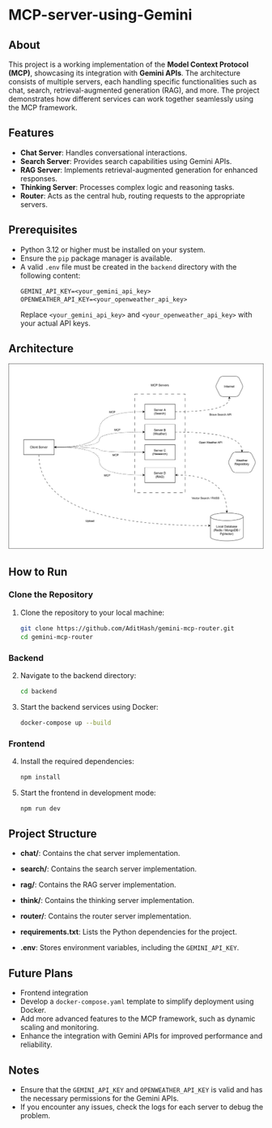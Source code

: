 # MCP-server-using-Gemini

## About
This project is a working implementation of the **Model Context Protocol (MCP)**, showcasing its integration with **Gemini APIs**. The architecture consists of multiple servers, each handling specific functionalities such as chat, search, retrieval-augmented generation (RAG), and more. The project demonstrates how different services can work together seamlessly using the MCP framework.

## Features
- **Chat Server**: Handles conversational interactions.
- **Search Server**: Provides search capabilities using Gemini APIs.
- **RAG Server**: Implements retrieval-augmented generation for enhanced responses.
- **Thinking Server**: Processes complex logic and reasoning tasks.
- **Router**: Acts as the central hub, routing requests to the appropriate servers.

## Prerequisites
- Python 3.12 or higher must be installed on your system.
- Ensure the `pip` package manager is available.
- A valid `.env` file must be created in the `backend` directory with the following content:
  ```properties
  GEMINI_API_KEY=<your_gemini_api_key>
  OPENWEATHER_API_KEY=<your_openweather_api_key>
  ```
  Replace `<your_gemini_api_key>` and `<your_openweather_api_key>` with your actual API keys.



## Architecture
![MCP Architecture](mcp.drawio.svg)

## How to Run

### Clone the Repository
1. Clone the repository to your local machine:
   ```bash
   git clone https://github.com/AditHash/gemini-mcp-router.git
   cd gemini-mcp-router
   ```

### Backend
2. Navigate to the backend directory:
   ```bash
   cd backend
   ```

3. Start the backend services using Docker:
   ```bash
   docker-compose up --build
   ```

### Frontend
4. Install the required dependencies:
   ```bash
   npm install
   ```

5. Start the frontend in development mode:
   ```bash
   npm run dev
   ```

## Project Structure
- **chat/**: Contains the chat server implementation.
- **search/**: Contains the search server implementation.
- **rag/**: Contains the RAG server implementation.
- **think/**: Contains the thinking server implementation.
- **router/**: Contains the router server implementation.

- **requirements.txt**: Lists the Python dependencies for the project.
- **.env**: Stores environment variables, including the `GEMINI_API_KEY`.

## Future Plans
- Frontend integration
- Develop a `docker-compose.yaml` template to simplify deployment using Docker.
- Add more advanced features to the MCP framework, such as dynamic scaling and monitoring.
- Enhance the integration with Gemini APIs for improved performance and reliability.

## Notes
- Ensure that the `GEMINI_API_KEY` and `OPENWEATHER_API_KEY` is valid and has the necessary permissions for the Gemini APIs.
- If you encounter any issues, check the logs for each server to debug the problem.

